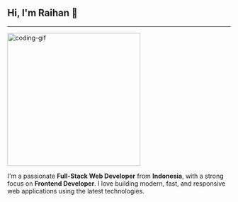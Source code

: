 ## Hi, I'm Raihan 👋
---

<div align="left">
  <img src="https://media.giphy.com/media/qgQUggAC3Pfv687qPC/giphy.gif" width="300" alt="coding-gif" />
</div>

I'm a passionate **Full-Stack Web Developer** from **Indonesia**, with a strong focus on **Frontend Developer**. I love building modern, fast, and responsive web applications using the latest technologies.
